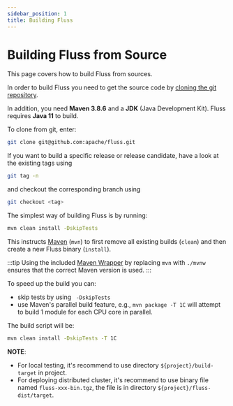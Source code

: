 ```yaml
---
sidebar_position: 1
title: Building Fluss
---
```


<!--
 Licensed to the Apache Software Foundation (ASF) under one
 or more contributor license agreements.  See the NOTICE file
 distributed with this work for additional information
 regarding copyright ownership.  The ASF licenses this file
 to you under the Apache License, Version 2.0 (the
 "License"); you may not use this file except in compliance
 with the License.  You may obtain a copy of the License at

      http://www.apache.org/licenses/LICENSE-2.0

 Unless required by applicable law or agreed to in writing, software
 distributed under the License is distributed on an "AS IS" BASIS,
 WITHOUT WARRANTIES OR CONDITIONS OF ANY KIND, either express or implied.
 See the License for the specific language governing permissions and
 limitations under the License.
-->

# Building Fluss from Source

This page covers how to build Fluss from sources.

In order to build Fluss you need to get the source code
by [cloning the git repository](https://github.com/apache/fluss).

In addition, you need **Maven 3.8.6** and a **JDK** (Java Development Kit). Fluss requires **Java 11** to build.

To clone from git, enter:

```bash
git clone git@github.com:apache/fluss.git
```

If you want to build a specific release or release candidate, have a look at the existing tags using

```bash
git tag -n
```

and checkout the corresponding branch using

```bash
git checkout <tag>
```

The simplest way of building Fluss is by running:

```bash
mvn clean install -DskipTests
```

This instructs [Maven](http://maven.apache.org) (`mvn`) to first remove all existing builds (`clean`) and then create a
new Fluss binary (`install`).

:::tip
Using the included [Maven Wrapper](https://maven.apache.org/wrapper/) by replacing `mvn` with `./mvnw` ensures that the
correct Maven version is used.
:::

To speed up the build you can:

- skip tests by using ` -DskipTests`
- use Maven's parallel build feature, e.g., `mvn package -T 1C` will attempt to build 1 module for each CPU core in
  parallel.

The build script will be:

```bash
mvn clean install -DskipTests -T 1C
```

**NOTE**:

- For local testing, it's recommend to use directory `${project}/build-target` in project.
- For deploying distributed cluster, it's recommend to use binary file named `fluss-xxx-bin.tgz`, the file is in
  directory `${project}/fluss-dist/target`.